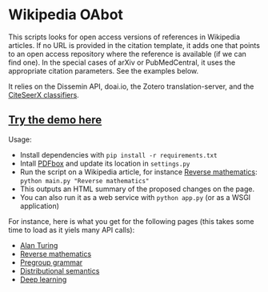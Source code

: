 Wikipedia OAbot
===============

This scripts looks for open access versions of references in Wikipedia articles.
If no URL is provided in the citation template, it adds one that points to an open access repository where the reference is available (if we can find one). In the special cases of arXiv or PubMedCentral, it uses the appropriate citation parameters. See the examples below.

It relies on the Dissemin API, doai.io, the Zotero translation-server,
and the [CiteSeerX classifiers](https://github.com/SeerLabs/new-csx-extractor).

[Try the demo here](https://tools.wmflabs.org/oabot/)
-----------------------------------------------------

Usage:
* Install dependencies with `pip install -r requirements.txt`
* Intall [PDFbox](https://pdfbox.apache.org/) and update its location in
  `settings.py`
* Run the script on a Wikipedia article, for instance [Reverse mathematics](http://en.wikipedia.org/wiki/Reverse_mathematics):
  `python main.py "Reverse mathematics"`
* This outputs an HTML summary of the proposed changes on the page.
* You can also run it as a web service with `python app.py` (or as a WSGI application)

For instance, here is what you get for the following pages (this takes some time to load as it yiels many API calls):
* [Alan Turing](https://tools.wmflabs.org/oabot/process?name=Alan+Turing)
* [Reverse mathematics](https://tools.wmflabs.org/oabot/process?name=Reverse+mathematics)
* [Pregroup grammar](https://tools.wmflabs.org/oabot/process?name=Pregroup+grammar)
* [Distributional semantics](https://tools.wmflabs.org/oabot/process?name=Distributional+semantics)
* [Deep learning](https://tools.wmflabs.org/oabot/process?name=Deep+learning)

